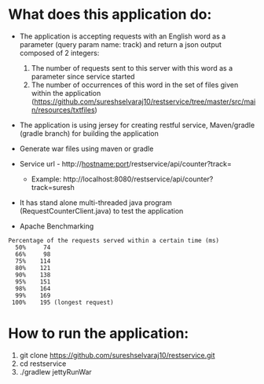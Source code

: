 What does this application do:
==============================
- The application is accepting requests with an English word as a parameter (query param name: track) and return a json output composed of 2 integers:
	1. The number of requests sent to this server with this word as a parameter since service started
	2. The number of occurrences of this word in the set of files given within the application (https://github.com/sureshselvaraj10/restservice/tree/master/src/main/resources/txtfiles)

- The application is using jersey for creating restful service, Maven/gradle (gradle branch) for building the application

- Generate war files using maven or gradle 

- Service url - http://<hostname:port>/restservice/api/counter?track=<value>
	- Example: http://localhost:8080/restservice/api/counter?track=suresh

- It has stand alone multi-threaded java program (RequestCounterClient.java) to test the application

- Apache Benchmarking
```
Percentage of the requests served within a certain time (ms)
  50%     74
  66%     98
  75%    114
  80%    121
  90%    138
  95%    151
  98%    164
  99%    169
 100%    195 (longest request)
 ```

How to run the application:
===========================
1. git clone https://github.com/sureshselvaraj10/restservice.git
2. cd restservice
3. ./gradlew jettyRunWar
